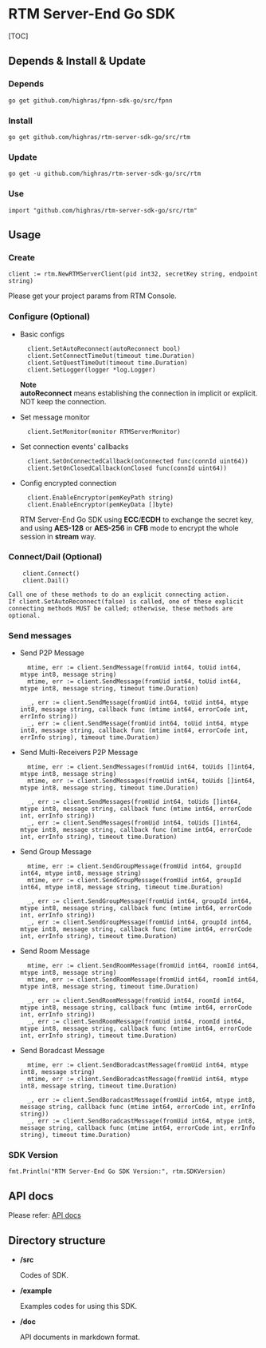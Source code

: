 # RTM Server-End Go SDK

[TOC]

## Depends & Install & Update

### Depends

	go get github.com/highras/fpnn-sdk-go/src/fpnn

### Install

	go get github.com/highras/rtm-server-sdk-go/src/rtm

### Update

	go get -u github.com/highras/rtm-server-sdk-go/src/rtm

### Use

	import "github.com/highras/rtm-server-sdk-go/src/rtm"


## Usage

### Create

	client := rtm.NewRTMServerClient(pid int32, secretKey string, endpoint string)

Please get your project params from RTM Console.

### Configure (Optional)

* Basic configs

		client.SetAutoReconnect(autoReconnect bool) 
		client.SetConnectTimeOut(timeout time.Duration)
		client.SetQuestTimeOut(timeout time.Duration)
		client.SetLogger(logger *log.Logger)

	**Note**  
	**autoReconnect** means establishing the connection in implicit or explicit. NOT keep the connection.

* Set message monitor

		client.SetMonitor(monitor RTMServerMonitor)

* Set connection events' callbacks

		client.SetOnConnectedCallback(onConnected func(connId uint64))
		client.SetOnClosedCallback(onClosed func(connId uint64))

* Config encrypted connection
	
		client.EnableEncryptor(pemKeyPath string)
		client.EnableEncryptor(pemKeyData []byte)

	RTM Server-End Go SDK using **ECC**/**ECDH** to exchange the secret key, and using **AES-128** or **AES-256** in **CFB** mode to encrypt the whole session in **stream** way.


### Connect/Dail (Optional)

		client.Connect()
		client.Dail()

	Call one of these methods to do an explicit connecting action.  
	If client.SetAutoReconnect(false) is called, one of these explicit connecting methods MUST be called; otherwise, these methods are optional.

### Send messages

* Send P2P Message

		mtime, err := client.SendMessage(fromUid int64, toUid int64, mtype int8, message string)
		mtime, err := client.SendMessage(fromUid int64, toUid int64, mtype int8, message string, timeout time.Duration)

		_, err := client.SendMessage(fromUid int64, toUid int64, mtype int8, message string, callback func (mtime int64, errorCode int, errInfo string))
		_, err := client.SendMessage(fromUid int64, toUid int64, mtype int8, message string, callback func (mtime int64, errorCode int, errInfo string), timeout time.Duration)

* Send Multi-Receivers P2P Message

		mtime, err := client.SendMessages(fromUid int64, toUids []int64, mtype int8, message string)
		mtime, err := client.SendMessages(fromUid int64, toUids []int64, mtype int8, message string, timeout time.Duration)

		_, err := client.SendMessages(fromUid int64, toUids []int64, mtype int8, message string, callback func (mtime int64, errorCode int, errInfo string))
		_, err := client.SendMessages(fromUid int64, toUids []int64, mtype int8, message string, callback func (mtime int64, errorCode int, errInfo string), timeout time.Duration)

* Send Group Message
	
		mtime, err := client.SendGroupMessage(fromUid int64, groupId int64, mtype int8, message string)
		mtime, err := client.SendGroupMessage(fromUid int64, groupId int64, mtype int8, message string, timeout time.Duration)

		_, err := client.SendGroupMessage(fromUid int64, groupId int64, mtype int8, message string, callback func (mtime int64, errorCode int, errInfo string))
		_, err := client.SendGroupMessage(fromUid int64, groupId int64, mtype int8, message string, callback func (mtime int64, errorCode int, errInfo string), timeout time.Duration)

* Send Room Message

		mtime, err := client.SendRoomMessage(fromUid int64, roomId int64, mtype int8, message string)
		mtime, err := client.SendRoomMessage(fromUid int64, roomId int64, mtype int8, message string, timeout time.Duration)

		_, err := client.SendRoomMessage(fromUid int64, roomId int64, mtype int8, message string, callback func (mtime int64, errorCode int, errInfo string))
		_, err := client.SendRoomMessage(fromUid int64, roomId int64, mtype int8, message string, callback func (mtime int64, errorCode int, errInfo string), timeout time.Duration)

* Send Boradcast Message

		mtime, err := client.SendBoradcastMessage(fromUid int64, mtype int8, message string)
		mtime, err := client.SendBoradcastMessage(fromUid int64, mtype int8, message string, timeout time.Duration)

		_, err := client.SendBoradcastMessage(fromUid int64, mtype int8, message string, callback func (mtime int64, errorCode int, errInfo string))
		_, err := client.SendBoradcastMessage(fromUid int64, mtype int8, message string, callback func (mtime int64, errorCode int, errInfo string), timeout time.Duration)


### SDK Version

	fmt.Println("RTM Server-End Go SDK Version:", rtm.SDKVersion)

## API docs

Please refer: [API docs](doc/API.md)


## Directory structure

* **<rtm-server-sdk-go>/src**

	Codes of SDK.

* **<rtm-server-sdk-go>/example**

	Examples codes for using this SDK.

* **<rtm-server-sdk-go>/doc**

	API documents in markdown format.